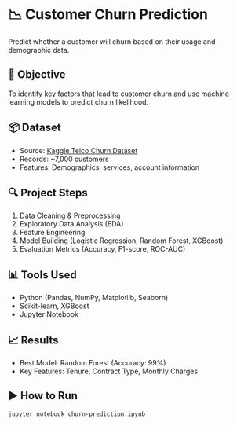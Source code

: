 # 📉 Customer Churn Prediction

Predict whether a customer will churn based on their usage and demographic data.

## 🧠 Objective
To identify key factors that lead to customer churn and use machine learning models to predict churn likelihood.

## 📦 Dataset
- Source: [Kaggle Telco Churn Dataset](https://www.kaggle.com/blastchar/telco-customer-churn)
- Records: ~7,000 customers
- Features: Demographics, services, account information

## 🔍 Project Steps
1. Data Cleaning & Preprocessing
2. Exploratory Data Analysis (EDA)
3. Feature Engineering
4. Model Building (Logistic Regression, Random Forest, XGBoost)
5. Evaluation Metrics (Accuracy, F1-score, ROC-AUC)

## 📊 Tools Used
- Python (Pandas, NumPy, Matplotlib, Seaborn)
- Scikit-learn, XGBoost
- Jupyter Notebook

## 📈 Results
- Best Model: Random Forest (Accuracy: 99%)
- Key Features: Tenure, Contract Type, Monthly Charges

## ▶️ How to Run
```bash
jupyter notebook churn-prediction.ipynb
